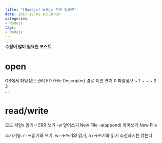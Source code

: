```yaml
---
title: "[Nodejs] 노드js 파일 입출력"
date: 2017-12-01 10:10:00
categories:
- Nodejs
tags:
- Nodejs
---
```

**수정이 많이 필요한 포스트**

# open
 OS에서 파일정보 관리 FD (File Descripter)
경로	이름	크기
0	파일정보	~
1	~	~	~
2			
3			
...			
# read/write

모드                                       파일x
읽기-r                                     ERR
 쓰기  -w 덮어쓰기                  New File
          -a(append) 이어쓰기    New File

추가기능: r+=>읽기와 쓰기,  w+=>쓰기와 읽기, a+=>쓰기와 읽기
 추천하지는 않는다
